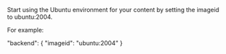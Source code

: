 

Start using the Ubuntu environment for your content by setting the imageid to ubuntu:2004.

For example:

"backend": { "imageid": "ubuntu:2004" }
